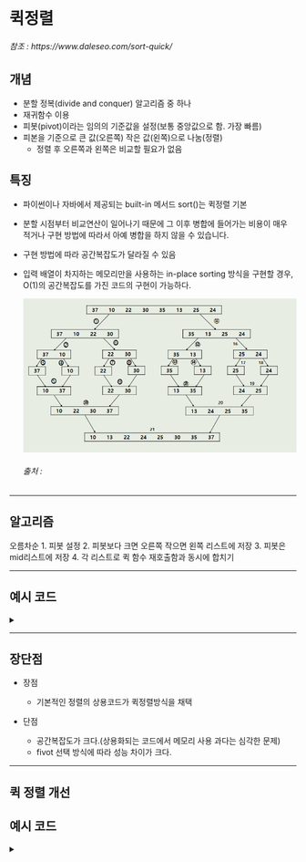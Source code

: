 # 퀵정렬
<h6>참조 : https://www.daleseo.com/sort-quick/</h6>
<h2>개념</h2>

- 분할 정복(divide and conquer) 알고리즘 중 하나
- 재귀함수 이용
- 피봇(pivot)이라는 임의의 기준값을 설정(보통 중앙값으로 함. 가장 빠름)
- 피본을 기준으로 큰 값(오른쪽) 작은 값(왼쪽)으로 나눔(정렬)
    - 정렬 후 오른쪽과 왼쪽은 비교할 필요가 없음

<h2>특징</h2>

- 파이썬이나 자바에서 제공되는 built-in 메서드 sort()는 퀵정렬 기본
- 분할 시점부터 비교연산이 일어나기 때문에 그 이후 병합에 들어가는 비용이 매우 적거나 구현 방법에 따라서 아예 병합을 하지 않을 수 있습니다.
- 구현 방법에 따라 공간복잡도가 달라질 수 있음
- 입력 배열이 차지하는 메모리만을 사용하는 in-place sorting 방식을 구현할 경우, O(1)의 공간복잡도를 가진 코드의 구현이 가능하다.

  ![Alt text](../../../img/mergesort.PNG)
  
  <h6>출처 :  </h6>
---
<h2>알고리즘</h2>
오름차순
1. 피봇 설정
2. 피봇보다 크면 오른쪽 작으면 왼쪽 리스트에 저장
3. 피봇은 mid리스트에 저장
4. 각 리스트로 퀵 함수 재호출함과 동시에 합치기

---

<h2>예시 코드</h2> 
<details>
<summary> </summary>
<div markdown="1">

```python
def quick_sort(arr):
  if len(arr) <2:
    return arr

  fvt_idx = len(arr)//2
  leftlist, midlist, rightlist = [], [arr[fvt_idx]], []

  for el in arr:
    if arr[fvt_idx] > el:
      leftlist.append(el)
    elif arr[fvt_idx] < el:
      rightlist.append(el)

  return quick_sort(leftlist) + quick_sort(midlist) + quick_sort(rightlist)

```

</div>
</details>

---

<h2>장단점</h2>

- 장점
  - 기본적인 정렬의 상용코드가 퀵정렬방식을 채택

- 단점
  - 공간복잡도가 크다.(상용화되는 코드에서 메모리 사용 과다는 심각한 문제)
  - fivot 선택 방식에 따라 성능 차이가 크다.
---

<h2>퀵 정렬 개선 </h2>

<h2>예시 코드</h2> 
<details>
<summary> </summary>
<div markdown="1">

알고리즘
- 리스트의 정 가운데 있는 값을 피봇 설정
- 분할하는 함수와 구간마다 끝 구간을 줄여가며 피봇과 비교후 swap하는 함수 작성
- 전체 구간에서 피봇 설정
- 피봇기준으로 끝 인덱스에서 증가시키고 줄여나가면서 비교
- 왼쪽에서 피봇보다 큰값과 오른쪽에서 피봇보다 작은 값을 찾았다면 교환
- 끝 인덱스 두 개가 교차했을 때 break - 큰 인덱스 반환
- 반환된 인덱스 기준으로 위 아래 배열 다시 함수 호출
```python
def quick_sort(arr):

  # 배열을 나눠서 분할 정복하도록 하는 함수
  def partition(lft_idx, rgt_idx):
    if lft_idx >= rgt_idx:ㄴ
      return
    
    # 배열에서 입력된 인덱스를 기준으로 양 옆에서 인덱스를 증가시키고 줄여가며 피봇을 기준으로 교환 
    mid = sort(lft_idx, rgt_idx)
    #왼쪽 오른쪽 배열에 대해서 입력된 인덱스가 같거나 교차되었을 때까지 분할해서 sort 실행
    partition(lft_idx, mid - 1)
    partition(mid, rgt_idx)

    return arr

  # 입력된 인덱스들 구간에서 피봇을 정하고 비교 교환해나가며 끝난 후 새로운 mid_idx 반환
  def sort(lft_idx, rgt_idx):

    fivot = arr[(lft_idx + rgt_idx)//2]

    # 왼쪽 인덱스와 오른쪽 인덱스가 교차하기 전까지
    # 왼쪽에서 피봇보다 값이 큰 인덱스 찾고 오른쪽에서 피봇보다 값이 작은 인덱스 찾기
    while lft_idx <= rgt_idx:
      while arr[lft_idx] < fivot:
        lft_idx += 1
      while arr[rgt_idx] > fivot:
        rgt_idx -= 1
    
    # 인덱스들이 교차되지 않았을 때 교환 진행 및 인덱스 증감
      if lft_idx <= rgt_idx:
        arr[lft_idx], arr[rgt_idx] = arr[rgt_idx], arr[lft_idx]
        lft_idx, rgt_idx = lft_idx + 1, rgt_idx - 1
    # 다음에 순환할 배열의 구간을 결정할 mid_idx 반환
    return lft_idx

  return partition(0, len(arr) - 1)

```





<h2> 복잡도 </h2>
- 이상적인 경우 O(nlogn)
- 최악의 경우 O(n**2)
<details>
<summary> </summary>
<div markdown="1">



</div>
</details>


---